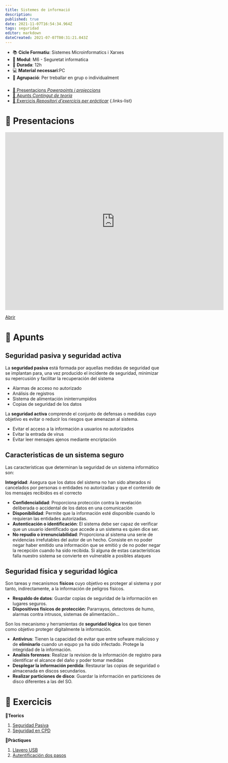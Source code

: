 ```yaml
---
title: Sistemes de informació
description: 
published: true
date: 2021-11-07T16:54:34.964Z
tags: seguridad
editor: markdown
dateCreated: 2021-07-07T00:31:21.043Z
---
```


- :books: **Cicle Formatiu**: Sistemes Microinformatics i Xarxes
- :notebook_with_decorative_cover: **Modul**: M6 - Seguretat informatica
- :calendar: **Durada**: 12h
- :computer: **Material necessari**:PC
- :busts_in_silhouette: **Agrupació**: Per treballar en grup o individualment

###

- [:cinema: Presentacions *Powerpoints i projeccions*](#presentacions) 
- [:orange_book: Apunts *Contingut de teoria*](#apunts)
- [:pencil: Exercicis *Repositori d'exercicis per prácticar*](#exercicis)
{.links-list}

# :cinema: Presentacions
<p align="center"><iframe src="https://docs.google.com/presentation/d/e/2PACX-1vQcyU6r1KxpekXlswftYzcRkkIM9CEp1ILF_zh5JgUR-jHC7OAyaYpZkyk8XqxYvTzQ325XR7huB68c/embed?start=false&loop=false&delayms=3000" frameborder="0" width="700" height="569" allowfullscreen="true" mozallowfullscreen="true" webkitallowfullscreen="true"></iframe></p>

[Abrir](https://docs.google.com/presentation/d/e/2PACX-1vQcyU6r1KxpekXlswftYzcRkkIM9CEp1ILF_zh5JgUR-jHC7OAyaYpZkyk8XqxYvTzQ325XR7huB68c/pub?start=false&loop=false&delayms=60000)

# :orange_book: Apunts

## Seguridad pasiva y seguridad activa
La **seguridad pasiva** está formada por aquellas medidas de seguridad que se implantan para, una vez producido el incidente de seguridad, minimizar su repercusión y facilitar la recuperación del sistema
  * Alarmas de acceso no autorizado
  * Análisis de registros
  * Sistema de alimentación ininterrumpidos
  * Copias de seguridad de los datos
 
La **seguridad activa** comprende el conjunto de defensas o medidas cuyo objetivo es evitar o reducir los riesgos que amenazan al sistema.
  * Evitar el acceso a la información a usuarios no autorizados
  * Evitar la entrada de virus
  * Evitar leer mensajes ajenos mediante encriptación


## Caracteristicas de un sistema seguro 
Las características que determinan la seguridad de un sistema informático son:

**Integridad**: Asegura que los datos del sistema no han sido alterados ni cancelados por personas o entidades no autorizadas y que el contenido de los mensajes recibidos es el correcto

  * **Confidencialidad**: Proporciona protección contra la revelación deliberada o accidental de los datos en una comunicación
  * **Disponibilidad**: Permite que la información esté disponible cuando lo requieran las entidades autorizadas.
  * **Autenticación o identificación**: El sistema debe ser capaz de verificar que un usuario identificado que accede a un sistema es quien dice ser.
  * **No repudio o irrenunciabilidad**: Proporciona al sistema una serie de evidencias irrefutables del autor de un hecho. Consiste en no poder negar haber emitido una información que se emitió y de no poder negar la recepción cuando ha sido recibida.
<note important>Si alguna de estas características falla nuestro sistema se convierte en vulnerable a posibles ataques</note>
## Seguridad física y seguridad lógica 
Son tareas y mecanismos **físicos** cuyo objetivo es proteger al sistema y por tanto, indirectamente, a la información de peligros físicos.

  * **Respaldo de datos**: Guardar copias de seguridad de la información en lugares seguros.
  * **Dispositivos físicos de protección**: Pararrayos, detectores de humo, alarmas contra intrusos, sistemas de alimentación...

Son los mecanismo y herramientas de **seguridad lógica** los que tienen como objetivo proteger digitalmente la información.

  * **Antivirus**: Tienen la capacidad de evitar que entre sofware malicioso y de **eliminarlo** cuando un equpo ya ha sido infectado. Protege la integridad de la información.
  * **Analisis forenses**: Realizar la revision de la información de registro para identificar el alcance del daño y poder tomar medidas
  * **Desplegar la información perdida**: Restaurar las copias de seguridad o almacenada en discos secundarios.
  * **Realizar particiones de disco**: Guardar la información en particiones de disco diferentes a las del SO.
  
  # :pencil: Exercicis
  **:thought_balloon:Teorics**
  
1. [Seguridad Pasiva](ejercicios-seguridad-pasiva)
1. [Seguridad en CPD](ejercicios-seguridad-cpd)
  
  **:busts_in_silhouette:Pràctiques**
  
1.   [Llavero USB](practica-llavero-usb)
1.   [Autentificación dos pasos](practica-autenticacion-dos-pasos)
